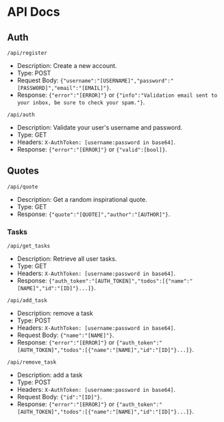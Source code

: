 # API Docs

## Auth
```
/api/register
```
 - Description: Create a new account.
 - Type: POST
 - Request Body: `{"username":"[USERNAME]","password":"[PASSWORD]","email":"[EMAIL]"}`.
 - Response: `{"error":"[ERROR]"}` or `{"info":"Validation email sent to your inbox, be sure to check your spam."}`.

```
/api/auth
```
 - Description: Validate your user's username and password.
 - Type: GET
 - Headers: `X-AuthToken: [username:password in base64]`.
 - Response: `{"error":"[ERROR]"}` or `{"valid":[bool]}`.

## Quotes
```
/api/quote
```
 - Description: Get a random inspirational quote.
 - Type: GET
 - Response: `{"quote":"[QUOTE]","author":"[AUTHOR]"}`.

### Tasks
 ```
/api/get_tasks
```
 - Description: Retrieve all user tasks.
 - Type: GET
 - Headers: `X-AuthToken: [username:password in base64]`.
 - Response: `{"auth_token":"[AUTH_TOKEN]","todos":[{"name":"[NAME]","id":"[ID]"}...]}`.

```
/api/add_task
```
 - Description: remove a task
 - Type: POST
 - Headers: `X-AuthToken: [username:password in base64]`.
 - Request Body: `{"name":"[NAME]"}`.
 - Response: `{"error":"[ERROR]"}` or `{"auth_token":"[AUTH_TOKEN]","todos":[{"name":"[NAME]","id":"[ID]"}...]}`.

```
/api/remove_task
```
 - Description: add a task
 - Type: POST
 - Headers: `X-AuthToken: [username:password in base64]`.
 - Request Body: `{"id":"[ID]"}`.
 - Response: `{"error":"[ERROR]"}` or `{"auth_token":"[AUTH_TOKEN]","todos":[{"name":"[NAME]","id":"[ID]"}...]}`.